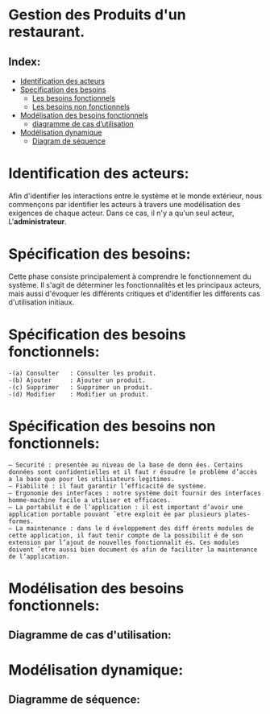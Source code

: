 # Gestion des Produits d'un restaurant.

## Index:
* [Identification des acteurs](#identification-des-acteurs)
* [Specification des besoins](#spécification-des-besoins)  
  * [Les besoins fonctionnels](#spécification-des-besoins-fonctionnels)
  * [Les besoins non fonctionnels](#specification-des-besoins-non-fonctionnels)
* [Modélisation des besoins fonctionnels](#Modélisation-des-besoins-fonctionnels)
  * [diagramme de cas d’utilisation](#diagramme-de-cas-dutilisation)
* [Modélisation dynamique](#Modélisation-dynamique)
  * [Diagram de séquence ](#diagramme-de-sequence)

# Identification des acteurs:
Afin d'identifier les interactions entre le système et le monde extérieur, nous commençons par identifier les acteurs à travers une modélisation des exigences de chaque acteur. Dans ce cas, il n'y a qu'un seul acteur, L'**administrateur**.

# Spécification des besoins:
Cette phase consiste principalement à comprendre le fonctionnement du système. Il s'agit de déterminer les fonctionnalités et les principaux acteurs, mais aussi d'évoquer les différents critiques et d'identifier les différents cas d'utilisation initiaux.
    

# Spécification des besoins fonctionnels: 
    -(a) Consulter   : Consulter les produit.
    -(b) Ajouter     : Ajouter un produit.
    -(c) Supprimer   : Supprimer un produit.
    -(d) Modifier    : Modifier un produit.
    

# Spécification des besoins non fonctionnels:

    — Securité : presentée au niveau de la base de donn ́ees. Certains données sont confidentielles et il faut r ́esoudre le problème d’accès a la base que pour les utilisateurs legitimes.
    — Fiabilité : il faut garantir l’efficacité de système.
    — Ergonomie des interfaces : notre système doit fournir des interfaces homme-machine facile a utiliser et efficaces.
    — La portabilit ́e de l’application : il est important d’avoir une application portable pouvant ˆetre exploit ́ee par plusieurs plates-formes.
    — La maintenance : dans le d ́eveloppement des diff ́erents modules de cette application, il faut tenir compte de la possibilit ́e de son extension par l’ajout de nouvelles fonctionnalit ́es. Ces modules doivent ˆetre aussi bien document ́es afin de faciliter la maintenance de l’application.

# Modélisation des besoins fonctionnels:
## Diagramme de cas d'utilisation:

# Modélisation dynamique:
## Diagramme de séquence:
